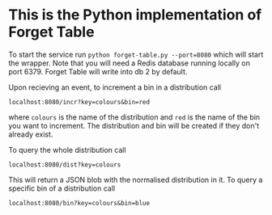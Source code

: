 # This is the Python implementation of Forget Table

To start the service run `python forget-table.py --port=8080` which will start the wrapper. Note that you will need a Redis database running locally on port 6379. Forget Table will write into db 2 by default. 

Upon recieving an event, to increment a bin in a distribution call 

    localhost:8080/incr?key=colours&bin=red

where `colours` is the name of the distribution and `red` is the name of the bin you want to increment.
The distribution and bin will be created if they don't already exist. 

To query the whole distribution call

    localhost:8080/dist?key=colours

This will return a JSON blob with the normalised distribution in it. To query a specific bin of a distribution call 

    localhost:8080/bin?key=colours&bin=blue


